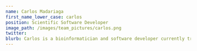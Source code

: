 ```yaml
---
name: Carlos Madariaga
first_name_lower_case: carlos
position: Scientific Software Developer
image_path: /images/team_pictures/carlos.png
twitter:
blurb: Carlos is a bioinformatician and software developer currently training in Machine Learning.
---
```

